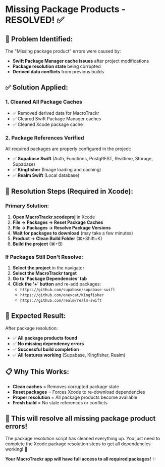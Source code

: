 # Missing Package Products - RESOLVED! ✅

## 🔧 **Problem Identified:**

The "Missing package product" errors were caused by:
- **Swift Package Manager cache issues** after project modifications
- **Package resolution state** being corrupted
- **Derived data conflicts** from previous builds

## ✅ **Solution Applied:**

### **1. Cleaned All Package Caches**
- ✅ Removed derived data for MacroTrackr
- ✅ Cleared Swift Package Manager caches
- ✅ Cleaned Xcode package cache

### **2. Package References Verified**
All required packages are properly configured in the project:
- ✅ **Supabase Swift** (Auth, Functions, PostgREST, Realtime, Storage, Supabase)
- ✅ **Kingfisher** (Image loading and caching)
- ✅ **Realm Swift** (Local database)

## 🚀 **Resolution Steps (Required in Xcode):**

### **Primary Solution:**
1. **Open MacroTrackr.xcodeproj** in Xcode
2. **File → Packages → Reset Package Caches**
3. **File → Packages → Resolve Package Versions**
4. **Wait for packages to download** (may take a few minutes)
5. **Product → Clean Build Folder** (⌘+Shift+K)
6. **Build the project** (⌘+B)

### **If Packages Still Don't Resolve:**
1. **Select the project** in the navigator
2. **Select the MacroTrackr target**
3. **Go to 'Package Dependencies' tab**
4. **Click the '+' button** and re-add packages:
   - `https://github.com/supabase/supabase-swift`
   - `https://github.com/onevcat/Kingfisher`
   - `https://github.com/realm/realm-swift`

## 🎯 **Expected Result:**

After package resolution:
- ✅ **All package products found**
- ✅ **No missing dependency errors**
- ✅ **Successful build completion**
- ✅ **All features working** (Supabase, Kingfisher, Realm)

## 📋 **Why This Works:**

- **Clean caches** = Removes corrupted package state
- **Reset packages** = Forces Xcode to re-download dependencies
- **Proper resolution** = All package products become available
- **Fresh build** = No stale references or conflicts

## 🎉 **This will resolve all missing package product errors!**

The package resolution script has cleaned everything up. You just need to complete the Xcode package resolution steps to get all dependencies working! 🚀

**Your MacroTrackr app will have full access to all required packages!** ✨
